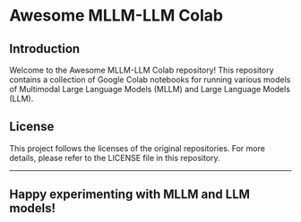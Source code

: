 # Awesome MLLM-LLM Colab

## Introduction

Welcome to the Awesome MLLM-LLM Colab repository! This repository contains a collection of Google Colab notebooks for running various models of Multimodal Large Language Models (MLLM) and Large Language Models (LLM). 



## License

This project follows the licenses of the original repositories. For more details, please refer to the LICENSE file in this repository.

--- 

Happy experimenting with MLLM and LLM models!
---